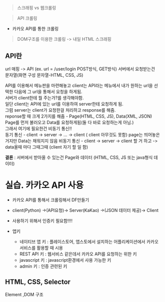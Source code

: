 > 스크래핑 vs 웹크롤링  

> API 크롤링
- 카카오 API를 통한 크롤링
> DOM구조를 이용한 크롤링 -> 내일
> HTML 스크래핑

## API란
url 매핑 -> API (ex. url = /user/login POST방식, GET방식)
서버에서 요청받는건 문자열(화면 구성 문자열-HTML, CSS, JS)

API를 이용해서 메뉴판을 마련해놓고 client는 API라는 메뉴에서 내가 원하는 url을 선택한 다음에 그 url을 통해서 요청을 하게됨.   
서버가 client한테 뭘 주는가?를 생각해야함.  
일단 client는 API에 있는 url를 이용하여 server한테 요청하게 됨.  
그럼 server는 client가 요청한걸 처리하고 response를 해줌.   
reponse할 때 크게 2가지를 해줌 - Page(HTML, CSS, JS), Data(XML, JSON)  
Page를 먼저 불러오고 Data를 요청하게됨(둘 다 바로 요청하는게 아님.)  
그래서 여기에 필요한건 비동기 통신!!  
동기 통신 - client -> server -> ... -> client ( client 아무것도 못함) page는 띄어놓은 거지만 Data는 채워지지 않음
비동기 통신 - client -> server -> client 할 거 하고 -> data올때 마다 그때그때 (client 자기 할 일 함)

**결론** : 서버에서 받아올 수 있는건 Page와 데이터 (HTML, CSS, JS 또는 java형식 데이터)

# 실습. 카카오 API 사용
- 카카오 API를 통해서 크롤링해서 DF만들기
- client(Python) ->(API요청)-> Server(KaKao) ->(JSON 데이터 제공)-> Client 
- 사용하기 위해서 인증키 필요함!!!!

- 앱키
    - 네이티브 앱 키 : 플레이스토어, 앱스토에서 설치하는 어플리케이션에서 카카오 서비스를 활용할 때 시용
    - REST API 키 : 웹서비스 같은데서 카카오 API를 요청하는 위한 키
    - javascript 키 : javascript환경에서 사용 가능한 키
    - admin 키 : 인증 관련된 키

## HTML, CSS, Selector
Element ,DOM 구조